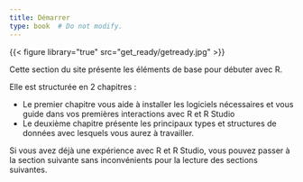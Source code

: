 ```yaml
---
title: Démarrer
type: book  # Do not modify.
---
```



{{< figure library="true" src="get_ready/getready.jpg" >}}  

Cette section du site présente les éléments de base pour débuter avec R.

Elle est structurée en 2 chapitres :

+ Le premier chapitre vous aide à installer les logiciels nécessaires et vous guide dans vos premières interactions avec R et R Studio
+ Le deuxième chapitre présente les principaux types et structures de données avec lesquels vous aurez à travailler.

Si vous avez déjà une expérience avec R et R Studio, vous pouvez passer à la section suivante sans inconvénients pour la lecture des sections suivantes.
